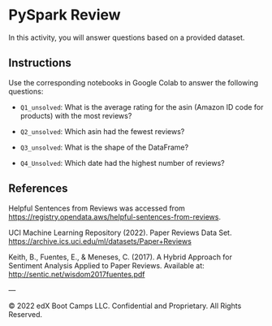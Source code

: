 # PySpark Review

In this activity, you will answer questions based on a provided dataset.

## Instructions

Use the corresponding notebooks in Google Colab to answer the following questions:

* `Q1_unsolved`: What is the average rating for the asin (Amazon ID code for products) with the most reviews?

* `Q2_unsolved`: Which asin had the fewest reviews?

* `Q3_unsolved`: What is the shape of the DataFrame?

* `Q4_Unsolved`: Which date had the highest number of reviews?

## References

Helpful Sentences from Reviews was accessed from https://registry.opendata.aws/helpful-sentences-from-reviews.

UCI Machine Learning Repository (2022). Paper Reviews Data Set. https://archive.ics.uci.edu/ml/datasets/Paper+Reviews

Keith, B., Fuentes, E., & Meneses, C. (2017). A Hybrid Approach for Sentiment Analysis Applied to Paper Reviews. Available at: http://sentic.net/wisdom2017fuentes.pdf

—

© 2022 edX Boot Camps LLC. Confidential and Proprietary. All Rights Reserved.
